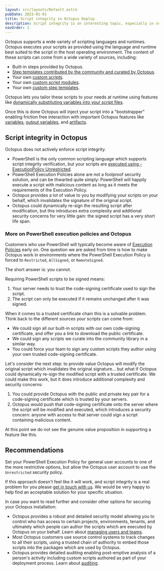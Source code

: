 ```yaml
---
layout: src/layouts/Default.astro
pubDate: 2023-01-01
title: Script integrity in Octopus Deploy
description: Script integrity is an interesting topic, especially in security sensitive situations. This page describes how scripting works in Octopus Deploy, interaction with PowerShell Execution Policies, and how to make Octopus work in restrictive environments.
navOrder: 1
---
```


Octopus supports a wide variety of scripting languages and runtimes. Octopus executes your scripts as provided using the language and runtime best suited to the script in the host operating environment. The content of these scripts can come from a wide variety of sources, including:

- Built-in steps provided by Octopus.
- [Step templates contributed by the community and curated by Octopus](/docs/projects/community-step-templates.md).
- Your own [custom scripts](/docs/deployments/custom-scripts/index.md).
- Your own [custom script modules](/docs/deployments/custom-scripts/script-modules.md).
- Your own [custom step templates](/docs/projects/custom-step-templates.md).

Octopus lets you tailor these scripts to your needs at runtime using features like [dynamically substituting variables into your script files](/docs/projects/steps/configuration-features/substitute-variables-in-templates.md).

Once this is done Octopus will inject your script into a "bootstrapper" enabling friction free interaction with important Octopus features like [variables](/docs/projects/variables/index.md), [output variables](/docs/projects/variables/output-variables.md), and [artifacts](docs/projects/deployment-process/artifacts.md).

## Script integrity in Octopus

Octopus does not actively enforce script integrity.

- PowerShell is the only common scripting language which supports script integrity verification, but your scripts are [executed using -ExecutionPolicy Unrestricted](https://github.com/OctopusDeploy/Calamari/blob/b23ea09bd17a49fd2b0c9bae588ef1012db4f8c2/source/Calamari.Shared/Integration/Scripting/WindowsPowerShell/PowerShellBootstrapper.cs#L71).
- PowerShell Execution Policies alone are not a foolproof security solution, and can be thwarted quite simply: PowerShell will happily execute a script with malicious content as long as it meets the requirements of the Execution Policy.
- Octopus provides a lot of value to you by modifying your scripts on your behalf, which invalidates the signature of the original script.
- Octopus could dynamically re-sign the resulting script after modification, but this introduces extra complexity and additional security concerns for very little gain: the signed script has a very short life span.

### More on PowerShell execution policies and Octopus

Customers who use PowerShell will typically become aware of [Execution Policies](https://docs.microsoft.com/en-us/powershell/module/microsoft.powershell.core/about/about_execution_policies) early on. One question we are asked from time is how to make Octopus work in environments where the PowerShell Execution Policy is forced to `Restricted`, `AllSigned`, or `RemoteSigned`.

The short answer is: you cannot.

Requiring PowerShell scripts to be signed means:

1. Your server needs to trust the code-signing certificate used to sign the script.
2. The script can only be executed if it remains unchanged after it was signed.

When it comes to a trusted certificate chain this is a solvable problem. Think back to the different sources your scripts can come from:

- We could sign all our built-in scripts with our own code-signing certificate, and offer you a link to download the public certificate.
- We could sign any scripts we curate into the community library in a similar way.
- You could force your team to sign any custom scripts they author using your own trusted code-signing certificate.

Let's consider the next step: to provide value Octopus will modify the original script which invalidates the original signature... but what if Octopus could dynamically re-sign the modified script with a trusted certificate. We could make this work, but it does introduce additional complexity and security concerns:

1. You could provide Octopus with the public and private key pair for a code-signing certificate which is trusted by your servers.
2. Octopus would push that code-signing certificate onto the server where the script will be modified and executed, which introduces a security concern: anyone with access to that server could sign a script containing malicious content.

At this point we do not see the genuine value proposition in supporting a feature like this.

## Recommendations

Set your PowerShell Execution Policy for general user accounts to one of the more restrictive options, but allow the Octopus user account to use the `Unrestricted` security policy.

If this approach doesn't feel like it will work, and script integrity is a real problem for you please [get in touch with us](https://octopus.com/support). We would be very happy to help find an acceptable solution for your specific situation.

In case you want to read further and consider other options for securing your Octopus installation:

- Octopus provides a robust and detailed security model allowing you to control who has access to certain projects, environments, tenants, and ultimately which people can author the scripts which are executed by Octopus on your behalf. Learn about [managing users and teams](/docs/security/users-and-teams/index.md).
- Most Octopus customers use source control systems to track changes to all their scripts, using a trusted chain of authority to embed those scripts into the packages which are used by Octopus.
- Octopus provides detailed auditing enabling post-emptive analysis of a person's activity including custom scripts authored as part of your deployment process. Learn about [auditing](/docs/security/users-and-teams/auditing/index.md).
